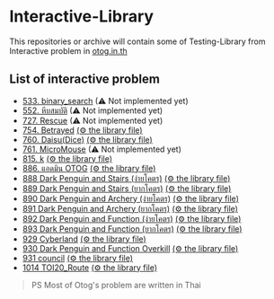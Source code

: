 # Interactive-Library

This repositories or archive will contain some of Testing-Library from Interactive problem in [otog.in.th](https://otog.in.th)

## List of interactive problem
- [533. binary_search](https://otog.in.th/problem/533) (⚠ Not implemented yet)
- [552. หีบสมบัติ](https://otog.in.th/problem/552) (⚠ Not implemented yet)
- [727. Rescue](https://otog.in.th/problem/727) (⚠ Not implemented yet)
- [754. Betrayed](https://otog.in.th/problem/754) [(⚙ the library file)](./754%20Betrayed/Betrayed.h)
- [760. Daisu(Dice)](https://otog.in.th/problem/760) [(⚙ the library file)](./760%20DICE/Orange.h)
- [761. MicroMouse](https://otog.in.th/problem/761) (⚠ Not implemented yet)
- [815. k](https://otog.in.th/problem/815) [(⚙ the library file)](./815%20K/k.h)
- [886. แอดมิน OTOG](https://otog.in.th/problem/886) [(⚙ the library file)](./886%20Admin%20OTOG/admin.h)
- [888 Dark Penguin and Stairs (ง่ายโคตร)](https://otog.in.th/problem/888) [(⚙ the library file)](./888%20Dark%20Penguin%20and%20Stairs%20Easy/stairs.h)
- [889 Dark Penguin and Stairs (ยากโคตร)](https://otog.in.th/problem/889) [(⚙ the library file)](./889%20Dark%20Penguin%20and%20Stairs%20Hard/stairs.h)
- [890 Dark Penguin and Archery (ง่ายโคตร)](https://otog.in.th/problem/890) [(⚙ the library file)](./890%20Dark%20Penguin%20and%20Archery%20Easy/archery.h)
- [891 Dark Penguin and Archery (ยากโคตร)](https://otog.in.th/problem/891) [(⚙ the library file)](./891%20Dark%20Penguin%20and%20Archery%20Hard/archery.h)
- [892 Dark Penguin and Function (ง่ายโคตร)](https://otog.in.th/problem/892) [(⚙ the library file)](./892%20Dark%20Penguin%20and%20Function%20Easy/function.h)
- [893 Dark Penguin and Function (ยากโคตร)](https://otog.in.th/problem/893) [(⚙ the library file)](./893%20Dark%20Penguin%20and%20Function%20Hard/function.h)
- [929 Cyberland](https://otog.in.th/problem/929) [(⚙ the library file)](./929%20Cyberland/cyberland.h)
- [930 Dark Penguin and Function Overkill](https://otog.in.th/problem/930) [(⚙ the library file)](./930%20Dark%20enguin%20and%20Function%20Overkill/function.h)
- [931 council](https://otog.in.th/problem/931) [(⚙ the library file)](./931%20council/council.h)
- [1014 TOI20_Route](https://otog.in.th/problem/1014) [(⚙ the library file)](./1014%20TOI20_Route/route.h)

> PS Most of Otog's problem are written in Thai
